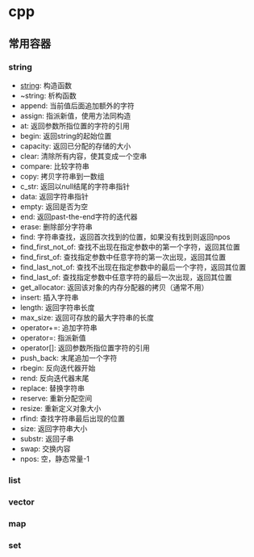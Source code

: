 # cpp

## 常用容器
### string
- [string](https://github.com/xiaoshe/docs/blob/master/cpp/string-string.md): 构造函数
- ~string: 析构函数
- append: 当前值后面追加额外的字符
- assign: 指派新值，使用方法同构造
- at: 返回参数所指位置的字符的引用
- begin: 返回string的起始位置
- capacity: 返回已分配的存储的大小
- clear: 清除所有内容，使其变成一个空串
- compare: 比较字符串
- copy: 拷贝字符串到一数组
- c_str: 返回以null结尾的字符串指针
- data: 返回字符串指针
- empty: 返回是否为空
- end: 返回past-the-end字符的迭代器
- erase: 删除部分字符串
- find: 字符串查找，返回首次找到的位置，如果没有找到则返回npos
- find_first_not_of: 查找不出现在指定参数中的第一个字符，返回其位置
- find_first_of: 查找指定参数中任意字符的第一次出现，返回其位置
- find_last_not_of: 查找不出现在指定参数中的最后一个字符，返回其位置
- find_last_of: 查找指定参数中任意字符的最后一次出现，返回其位置
- get_allocator: 返回该对象的内存分配器的拷贝（通常不用）
- insert: 插入字符串
- length: 返回字符串长度
- max_size: 返回可存放的最大字符串的长度
- operator+=: 追加字符串
- operator=: 指派新值
- operator[]: 返回参数所指位置字符的引用
- push_back: 末尾追加一个字符
- rbegin: 反向迭代器开始
- rend: 反向迭代器末尾
- replace: 替换字符串
- reserve: 重新分配空间
- resize: 重新定义对象大小
- rfind: 查找字符串最后出现的位置
- size: 返回字符串大小
- substr: 返回子串
- swap: 交换内容
- npos: 空，静态常量-1
### list
### vector
### map
### set
